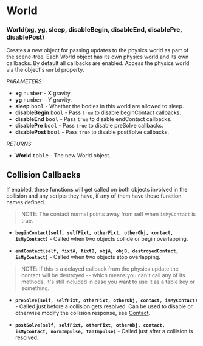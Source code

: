 World
=====

### World(xg, yg, sleep, disableBegin, disableEnd, disablePre, disablePost)
Creates a new object for passing updates to the physics world as part of the scene-tree. Each World object has its own physics world and its own callbacks. By default all callbacks are enabled. Access the physics world via the object's `world` property.

_PARAMETERS_
* __xg__ <kbd>number</kbd> - X gravity.
* __yg__ <kbd>number</kbd> - Y gravity.
* __sleep__ <kbd>bool</kbd> - Whether the bodies in this world are allowed to sleep.
* __disableBegin__ <kbd>bool</kbd> - Pass `true` to disable beginContact callbacks.
* __disableEnd__ <kbd>bool</kbd> - Pass `true` to disable endContact callbacks.
* __disablePre__ <kbd>bool</kbd> - Pass `true` to disable preSolve callbacks.
* __disablePost__ <kbd>bool</kbd> - Pass `true` to disable postSolve callbacks.

_RETURNS_
* __World__ <kbd>table</kbd> - The new World object.

Collision Callbacks
-------------------

If enabled, these functions will get called on both objects involved in the collision and any scripts they have, if any of them have these function names defined.

> NOTE: The contact normal points away from self when `isMyContact` is true.

* __`beginContact(self, selfFixt, otherFixt, otherObj, contact, isMyContact)`__ - Called when two objects collide or begin overlapping.

* __`endContact(self, fixtA, fixtB, objA, objB, destroyedContact, isMyContact)`__ - Called when two objects stop overlapping.

> NOTE: If this is a delayed callback from the physics update the contact will be destroyed -- which means you can't call any of its methods. It's still included in case you want to use it as a table key or something.

* __`preSolve(self, selfFixt, otherFixt, otherObj, contact, isMyContact)`__ - Called just before a collision gets resolved. Can be used to disable or otherwise modify the collision response, see [Contact](https://love2d.org/wiki/Contact).

* __`postSolve(self, selfFixt, otherFixt, otherObj, contact, isMyContact, normImpulse, tanImpulse)`__ - Called just after a collision is resolved.
